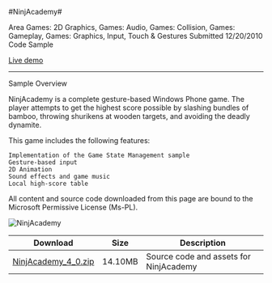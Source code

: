 #NinjAcademy#

Area
Games: 2D Graphics, Games: Audio, Games: Collision, Games: Gameplay, Games: Graphics, Input, Touch & Gestures
Submitted
12/20/2010
Code Sample

[Live demo](https://kniengine.github.io/XNAGameStudio/wasm/NinjAcademy.html)

---

Sample Overview

NinjAcademy is a complete gesture-based Windows Phone game. The player attempts to get the highest score possible by slashing bundles of bamboo, throwing shurikens at wooden targets, and avoiding the deadly dynamite.

This game includes the following features:

    Implementation of the Game State Management sample
    Gesture-based input
    2D Animation
    Sound effects and game music
    Local high-score table


All content and source code downloaded from this page are bound to the Microsoft Permissive License (Ms-PL).

![NinjAcademy](https://github.com/kniEngine/XNAGameStudio/blob/main/Images/ninjacademy1.png)  	  	 

 
Download | Size | Description
---|---|---|
[NinjAcademy_4_0.zip](https://github.com/kniEngine/XNAGameStudio/blob/main/Samples/NinjAcademy_4_0.zip?raw=true) | 14.10MB | Source code and assets for NinjAcademy